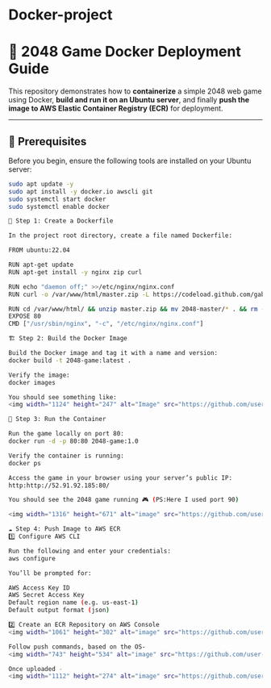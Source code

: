 
# Docker-project

# 🧩 2048 Game Docker Deployment Guide

This repository demonstrates how to **containerize** a simple 2048 web game using Docker, **build and run it on an Ubuntu server**, and finally **push the image to AWS Elastic Container Registry (ECR)** for deployment.

---

## 🚀 Prerequisites

Before you begin, ensure the following tools are installed on your Ubuntu server:

```bash
sudo apt update -y
sudo apt install -y docker.io awscli git
sudo systemctl start docker
sudo systemctl enable docker

🧱 Step 1: Create a Dockerfile

In the project root directory, create a file named Dockerfile:

FROM ubuntu:22.04

RUN apt-get update
RUN apt-get install -y nginx zip curl

RUN echo "daemon off;" >>/etc/nginx/nginx.conf
RUN curl -o /var/www/html/master.zip -L https://codeload.github.com/gabrielecirulli/2048/zip/master

RUN cd /var/www/html/ && unzip master.zip && mv 2048-master/* . && rm -rf 2048-master master.zip
EXPOSE 80
CMD ["/usr/sbin/nginx", "-c", "/etc/nginx/nginx.conf"]

🏗️ Step 2: Build the Docker Image

Build the Docker image and tag it with a name and version:
docker build -t 2048-game:latest .

Verify the image:
docker images

You should see something like:
<img width="1124" height="247" alt="Image" src="https://github.com/user-attachments/assets/9e658801-88e1-46aa-976f-f7b88cfc9e24" />

🧩 Step 3: Run the Container

Run the game locally on port 80:
docker run -d -p 80:80 2048-game:1.0

Verify the container is running:
docker ps

Access the game in your browser using your server’s public IP:
http:http://52.91.92.185:80/

You should see the 2048 game running 🎮 (PS:Here I used port 90)

<img width="1316" height="671" alt="image" src="https://github.com/user-attachments/assets/f5cc0170-800f-4a51-b01d-537a60b9d46d" />

☁️ Step 4: Push Image to AWS ECR
1️⃣ Configure AWS CLI

Run the following and enter your credentials:
aws configure

You’ll be prompted for:

AWS Access Key ID
AWS Secret Access Key
Default region name (e.g. us-east-1)
Default output format (json)

2️⃣ Create an ECR Repository on AWS Console 
<img width="1061" height="302" alt="image" src="https://github.com/user-attachments/assets/4a39634f-6831-4a7e-af63-153d341b0e73" />

Follow push commands, based on the OS- 
<img width="743" height="534" alt="image" src="https://github.com/user-attachments/assets/48c7eb83-df9f-4b96-9da7-4bee163363f9" />

Once uploaded - 
<img width="1112" height="274" alt="image" src="https://github.com/user-attachments/assets/b044dd23-a80f-448d-8e9d-cef81869df6e" />



